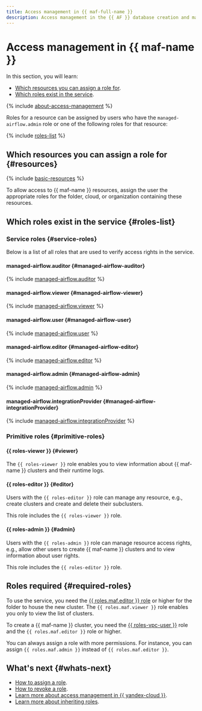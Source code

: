 ```yaml
---
title: Access management in {{ maf-full-name }}
description: Access management in the {{ AF }} database creation and management service. This section describes the resources for which you can assign a role, the roles existing in the service, and the roles required to perform a particular action.
---
```


# Access management in {{ maf-name }}


In this section, you will learn:

* [Which resources you can assign a role for](#resources).
* [Which roles exist in the service](#roles-list).

{% include [about-access-management](../../_includes/iam/about-access-management.md) %}

Roles for a resource can be assigned by users who have the `managed-airflow.admin` role or one of the following roles for that resource:

{% include [roles-list](../../_includes/iam/roles-list.md) %}

## Which resources you can assign a role for {#resources}

{% include [basic-resources](../../_includes/iam/basic-resources-for-access-control.md) %}

To allow access to {{ maf-name }} resources, assign the user the appropriate roles for the folder, cloud, or organization containing these resources.

## Which roles exist in the service {#roles-list}

### Service roles {#service-roles}

Below is a list of all roles that are used to verify access rights in the service.

#### managed-airflow.auditor {#managed-airflow-auditor}

{% include [managed-airflow.auditor](../../_roles/managed-airflow/auditor.md) %}

#### managed-airflow.viewer {#managed-airflow-viewer}

{% include [managed-airflow.viewer](../../_roles/managed-airflow/viewer.md) %}

#### managed-airflow.user {#managed-airflow-user}

{% include [managed-airflow.user](../../_roles/managed-airflow/user.md) %}

#### managed-airflow.editor {#managed-airflow-editor}

{% include [managed-airflow.editor](../../_roles/managed-airflow/editor.md) %}

#### managed-airflow.admin {#managed-airflow-admin}

{% include [managed-airflow.admin](../../_roles/managed-airflow/admin.md) %}

#### managed-airflow.integrationProvider {#managed-airflow-integrationProvider}

{% include [managed-airflow.integrationProvider](../../_roles/managed-airflow/integrationProvider.md) %}

### Primitive roles {#primitive-roles}

#### {{ roles-viewer }} {#viewer}

The `{{ roles-viewer }}` role enables you to view information about {{ maf-name }} clusters and their runtime logs.

#### {{ roles-editor }} {#editor}

Users with the `{{ roles-editor }}` role can manage any resource, e.g., create clusters and create and delete their subclusters.

This role includes the `{{ roles-viewer }}` role.

#### {{ roles-admin }} {#admin}

Users with the `{{ roles-admin }}` role can manage resource access rights, e.g., allow other users to create {{ maf-name }} clusters and to view information about user rights.

This role includes the `{{ roles-editor }}` role.

## Roles required {#required-roles}

To use the service, you need the [{{ roles.maf.editor }} role](../../iam/concepts/access-control/roles.md) or higher for the folder to house the new cluster. The `{{ roles.maf.viewer }}` role enables you only to view the list of clusters.

To create a {{ maf-name }} cluster, you need the [{{ roles-vpc-user }}](../../vpc/security/index.md#vpc-user) role and the `{{ roles.maf.editor }}` role or higher.

You can always assign a role with more permissions. For instance, you can assign `{{ roles.maf.admin }}` instead of `{{ roles.maf.editor }}`.

## What's next {#whats-next}

* [How to assign a role](../../iam/operations/roles/grant.md).
* [How to revoke a role](../../iam/operations/roles/revoke.md).
* [Learn more about access management in {{ yandex-cloud }}](../../iam/concepts/access-control/index.md).
* [Learn more about inheriting roles](../../resource-manager/concepts/resources-hierarchy.md#access-rights-inheritance).


